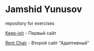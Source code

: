 # Jamshid Yunusov
repository for exercises


[Keep-ish](https://jamyunusov.github.io/first/ "Первое задание") - Первый сайт

[Rent Chair](https://jamyunusov.github.io/second/ "Второе задание") - Второй сайт "Адаптивный"
